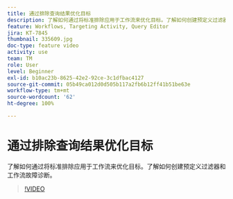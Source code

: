 ```yaml
---
title: 通过排除查询结果优化目标
description: 了解如何通过将标准排除应用于工作流来优化目标。了解如何创建预定义过滤器和工作流故障诊断。
feature: Workflows, Targeting Activity, Query Editor
jira: KT-7845
thumbnail: 335609.jpg
doc-type: feature video
activity: use
team: TM
role: User
level: Beginner
exl-id: b10ac23b-8625-42e2-92ce-3c1dfbac4127
source-git-commit: 05b49ca012d0d505b117a2fb6b12ff41b51be63e
workflow-type: tm+mt
source-wordcount: '62'
ht-degree: 100%

---
```


# 通过排除查询结果优化目标

了解如何通过将标准排除应用于工作流来优化目标。了解如何创建预定义过滤器和工作流故障诊断。

>[!VIDEO](https://video.tv.adobe.com/v/335609?quality=12&learn=on)
